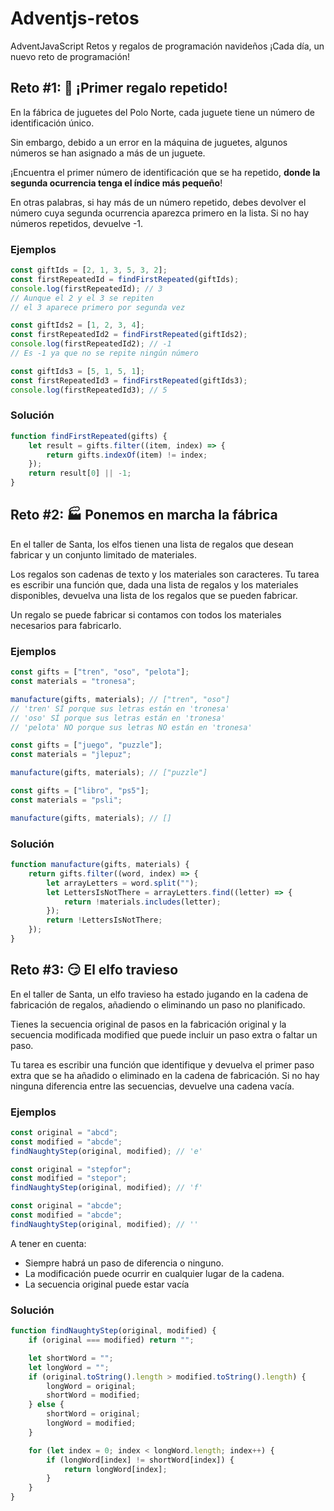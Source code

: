 # Adventjs-retos

AdventJavaScript Retos y regalos de programación navideños ¡Cada día, un nuevo reto de programación!

## Reto #1: 🎁 ¡Primer regalo repetido!

En la fábrica de juguetes del Polo Norte, cada juguete tiene un número de identificación único.

Sin embargo, debido a un error en la máquina de juguetes, algunos números se han asignado a más de un juguete.

¡Encuentra el primer número de identificación que se ha repetido, **donde la segunda ocurrencia tenga el índice más pequeño**!

En otras palabras, si hay más de un número repetido, debes devolver el número cuya segunda ocurrencia aparezca primero en la lista. Si no hay números repetidos, devuelve -1.

### Ejemplos

```javascript
const giftIds = [2, 1, 3, 5, 3, 2];
const firstRepeatedId = findFirstRepeated(giftIds);
console.log(firstRepeatedId); // 3
// Aunque el 2 y el 3 se repiten
// el 3 aparece primero por segunda vez

const giftIds2 = [1, 2, 3, 4];
const firstRepeatedId2 = findFirstRepeated(giftIds2);
console.log(firstRepeatedId2); // -1
// Es -1 ya que no se repite ningún número

const giftIds3 = [5, 1, 5, 1];
const firstRepeatedId3 = findFirstRepeated(giftIds3);
console.log(firstRepeatedId3); // 5
```

### Solución

```javascript
function findFirstRepeated(gifts) {
    let result = gifts.filter((item, index) => {
        return gifts.indexOf(item) != index;
    });
    return result[0] || -1;
}
```

<!-- //////////////////////////////-2-///////////////////////////////////// -->

## Reto #2: 🏭 Ponemos en marcha la fábrica

En el taller de Santa, los elfos tienen una lista de regalos que desean fabricar y un conjunto limitado de materiales.

Los regalos son cadenas de texto y los materiales son caracteres. Tu tarea es escribir una función que, dada una lista de regalos y los materiales disponibles, devuelva una lista de los regalos que se pueden fabricar.

Un regalo se puede fabricar si contamos con todos los materiales necesarios para fabricarlo.

### Ejemplos

```javascript
const gifts = ["tren", "oso", "pelota"];
const materials = "tronesa";

manufacture(gifts, materials); // ["tren", "oso"]
// 'tren' SÍ porque sus letras están en 'tronesa'
// 'oso' SÍ porque sus letras están en 'tronesa'
// 'pelota' NO porque sus letras NO están en 'tronesa'

const gifts = ["juego", "puzzle"];
const materials = "jlepuz";

manufacture(gifts, materials); // ["puzzle"]

const gifts = ["libro", "ps5"];
const materials = "psli";

manufacture(gifts, materials); // []
```

### Solución

```javascript
function manufacture(gifts, materials) {
    return gifts.filter((word, index) => {
        let arrayLetters = word.split("");
        let LettersIsNotThere = arrayLetters.find((letter) => {
            return !materials.includes(letter);
        });
        return !LettersIsNotThere;
    });
}
```

<!-- //////////////////////////////-3-///////////////////////////////////// -->

## Reto #3: 😏 El elfo travieso

En el taller de Santa, un elfo travieso ha estado jugando en la cadena de fabricación de regalos, añadiendo o eliminando un paso no planificado.

Tienes la secuencia original de pasos en la fabricación original y la secuencia modificada modified que puede incluir un paso extra o faltar un paso.

Tu tarea es escribir una función que identifique y devuelva el primer paso extra que se ha añadido o eliminado en la cadena de fabricación. Si no hay ninguna diferencia entre las secuencias, devuelve una cadena vacía.

### Ejemplos

```javascript
const original = "abcd";
const modified = "abcde";
findNaughtyStep(original, modified); // 'e'

const original = "stepfor";
const modified = "stepor";
findNaughtyStep(original, modified); // 'f'

const original = "abcde";
const modified = "abcde";
findNaughtyStep(original, modified); // ''
```

A tener en cuenta:

-   Siempre habrá un paso de diferencia o ninguno.
-   La modificación puede ocurrir en cualquier lugar de la cadena.
-   La secuencia original puede estar vacía

### Solución

```javascript
function findNaughtyStep(original, modified) {
    if (original === modified) return "";

    let shortWord = "";
    let longWord = "";
    if (original.toString().length > modified.toString().length) {
        longWord = original;
        shortWord = modified;
    } else {
        shortWord = original;
        longWord = modified;
    }

    for (let index = 0; index < longWord.length; index++) {
        if (longWord[index] != shortWord[index]) {
            return longWord[index];
        }
    }
}
```
